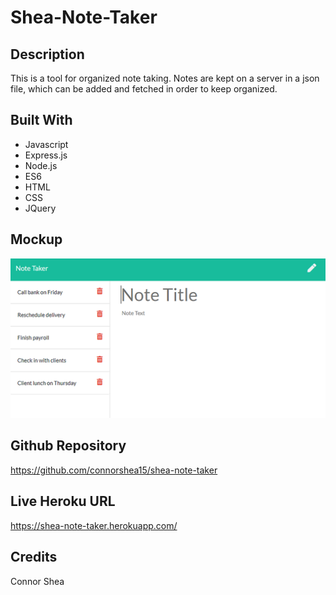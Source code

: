 # Shea-Note-Taker

## Description 

This is a tool for organized note taking. Notes are kept on a server in a json file, which can be added and fetched in order to keep organized.  

## Built With
* Javascript
* Express.js
* Node.js
* ES6
* HTML
* CSS
* JQuery

## Mockup
![](/Develop/public/assets/images/mockup.png)


## Github Repository
https://github.com/connorshea15/shea-note-taker

## Live Heroku URL

https://shea-note-taker.herokuapp.com/

## Credits

Connor Shea